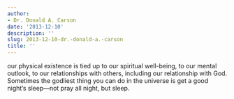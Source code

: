 ```yaml
---
author:
- Dr. Donald A. Carson
date: '2013-12-10'
description: ''
slug: 2013-12-10-dr.-donald-a.-carson
title: ''
---
```

our physical existence is tied up to our spiritual well-being, to our mental outlook, to our relationships with others, including our relationship with God. Sometimes the godliest thing you can do in the universe is get a good night’s sleep—not pray all night, but sleep.



